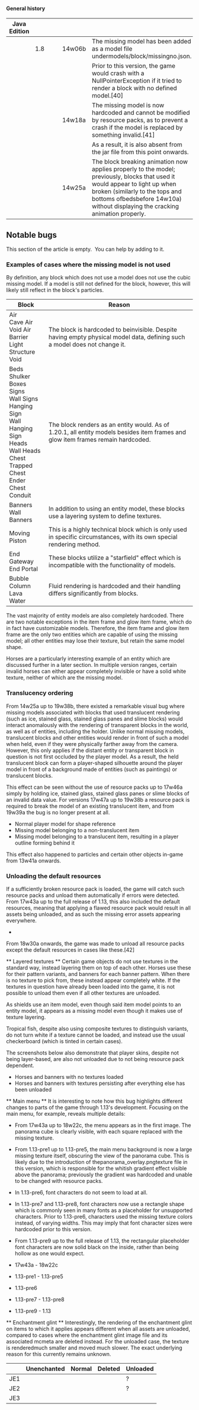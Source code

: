 #### General history
| Java Edition |     |  |  |        |                                                                                                                                                                                                                                                  |
|--------------|-----|--|--|--------|--------------------------------------------------------------------------------------------------------------------------------------------------------------------------------------------------------------------------------------------------|
|              | 1.8 |  |  | 14w06b | The missing model has been added as a model file undermodels/block/missingno.json.                                                                                                                                                               |
|              |     |  |  |        | Prior to this version, the game would crash with a NullPointerException if it tried to render a block with no defined model.[40]                                                                                                                 |
|              |     |  |  | 14w18a | The missing model is now hardcoded and cannot be modified by resource packs, as to prevent a crash if the model is replaced by something invalid.[41]                                                                                            |
|              |     |  |  |        | As a result, it is also absent from the jar file from this point onwards.                                                                                                                                                                        |
|              |     |  |  | 14w25a | The block breaking animation now applies properly to the model; previously, blocks that used it would appear to light up when broken (similarly to the tops and bottoms ofbedsbefore 14w10a) without displaying the cracking animation properly. |

## Notable bugs

  

This section of the article is empty. 
You can help by adding to it.


### Examples of cases where the missing model is not used
By definition, any block which does not use a model does not use the cubic missing model. If a model is still not defined for the block, however, this will likely still reflect in the block's particles.

| Block                                                                                                                                                                        | Reason                                                                                                                           |
|------------------------------------------------------------------------------------------------------------------------------------------------------------------------------|----------------------------------------------------------------------------------------------------------------------------------|
| Air<br/>Cave Air<br/>Void Air<br/>Barrier<br/>Light<br/>Structure Void<br/>                                                                                                  | The block is hardcoded to beinvisible. Despite having empty physical model data, defining such a model does not change it.       |
| Beds<br/>Shulker Boxes<br/>Signs<br/>Wall Signs<br/>Hanging Sign<br/>Wall Hanging Sign<br/>Heads<br/>Wall Heads<br/>Chest<br/>Trapped Chest<br/>Ender Chest<br/>Conduit<br/> | The block renders as an entity would. As of 1.20.1, all entity models besides item frames and glow item frames remain hardcoded. |
| Banners<br/>Wall Banners<br/>                                                                                                                                                | In addition to using an entity model, these blocks use a layering system to define textures.                                     |
| Moving Piston<br/>                                                                                                                                                           | This is a highly technical block which is only used in specific circumstances, with its own special rendering method.            |
| End Gateway<br/>End Portal<br/>                                                                                                                                              | These blocks utilize a "starfield" effect which is incompatible with the functionality of models.                                |
| Bubble Column<br/>Lava<br/>Water<br/>                                                                                                                                        | Fluid rendering is hardcoded and their handling differs significantly from blocks.                                               |

The vast majority of entity models are also completely hardcoded. There are two notable exceptions in the item frame and glow item frame, which do in fact have customizable models. Therefore, the item frame and glow item frame are the only two entities which are capable of using the missing model; all other entities may lose their texture, but retain the same model shape.

Horses are a particularly interesting example of an entity which are discussed further in a later section. In multiple version ranges, certain invalid horses can either appear completely invisible or have a solid white texture, neither of which are the missing model.

### Translucency ordering
From 14w25a up to 19w38b, there existed a remarkable visual bug where missing models associated with blocks that used translucent rendering (such as ice, stained glass, stained glass panes and slime blocks) would interact anomalously with the rendering of transparent blocks in the world, as well as of entities, including the holder. Unlike normal missing models, translucent blocks and other entities would render in front of such a model when held, even if they were physically farther away from the camera. However, this only applies if the distant entity or transparent block in question is not first occluded by the player model. As a result, the held translucent block can form a player-shaped silhouette around the player model in front of a background made of entities (such as paintings) or translucent blocks.

This effect can be seen without the use of resource packs up to 17w46a simply by holding ice, stained glass, stained glass panes or slime blocks of an invalid data value. For versions 17w47a up to 19w38b a resource pack is required to break the model of an existing translucent item, and from 19w39a the bug is no longer present at all.

- Normal player model for shape reference
- Missing model belonging to a non-translucent item
- Missing model belonging to a translucent item, resulting in a player outline forming behind it

This effect also happened to particles and certain other objects in-game from 13w41a onwards.

### Unloading the default resources
If a sufficiently broken resource pack is loaded, the game will catch such resource packs and unload them automatically if errors were detected. From 17w43a up to the full release of 1.13, this also included the default resources, meaning that applying a flawed resource pack would result in all assets being unloaded, and as such the missing error assets appearing everywhere.

- 

From 18w30a onwards, the game was made to unload all resource packs except the default resources in cases like these.[42]

** Layered textures **
Certain game objects do not use textures in the standard way, instead layering them on top of each other. Horses use these for their pattern variants, and banners for each banner pattern. When there is no texture to pick from, these instead appear completely white. If the textures in question have already been loaded into the game, it is not possible to unload them even if all other textures are unloaded.

As shields use an item model, even though said item model points to an entity model, it appears as a missing model even though it makes use of texture layering.

Tropical fish, despite also using composite textures to distinguish variants, do not turn white if a texture cannot be loaded, and instead use the usual checkerboard (which is tinted in certain cases).

The screenshots below also demonstrate that player skins, despite not being layer-based, are also not unloaded due to not being resource pack dependent.

- Horses and banners with no textures loaded
- Horses and banners with textures persisting after everything else has been unloaded

** Main menu **
It is interesting to note how this bug highlights different changes to parts of the game through 1.13's development. Focusing on the main menu, for example, reveals multiple details:

- From 17w43a up to 18w22c, the menu appears as in the first image. The panorama cube is clearly visible, with each square replaced with the missing texture.
- From 1.13-pre1 up to 1.13-pre5, the main menu background is now a large missing texture itself, obscuring the view of the panorama cube. This is likely due to the introduction of thepanorama_overlay.pngtexture file in this version, which is responsible for the whitish gradient effect visible above the panorama; previously the gradient was hardcoded and unable to be changed with resource packs.
- In 1.13-pre6, font characters do not seem to load at all.
- In 1.13-pre7 and 1.13-pre8, font characters now use a rectangle shape which is commonly seen in many fonts as a placeholder for unsupported characters. Prior to 1.13-pre6, characters used the missing texture colors instead, of varying widths. This may imply that font character sizes were hardcoded prior to this version.
- From 1.13-pre9 up to the full release of 1.13, the rectangular placeholder font characters are now solid black on the inside, rather than being hollow as one would expect.

- 17w43a - 18w22c
- 1.13-pre1 - 1.13-pre5
- 1.13-pre6
- 1.13-pre7 - 1.13-pre8
- 1.13-pre9 - 1.13

** Enchantment glint **
Interestingly, the rendering of the enchantment glint on items to which it applies appears different when all assets are unloaded, compared to cases where the enchantment glint image file and its associated mcmeta are deleted instead. For the unloaded case, the texture is renderedmuch smaller and moved much slower. The exact underlying reason for this currently remains unknown.

|     | Unenchanted | Normal | Deleted | Unloaded |
|-----|-------------|--------|---------|----------|
| JE1 |             |        |         | ?        |
| JE2 |             |        |         | ?        |
| JE3 |             |        |         |          |


